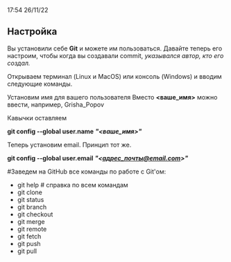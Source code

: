 17:54 26/11/22
## Настройка
Вы установили себе **Git** и можете им пользоваться. Давайте теперь его настроим, чтобы когда вы создавали commit, _указывался автор, кто его создал._

Открываем терминал (Linux и MacOS) или консоль (Windows) и вводим следующие команды.

Установим имя для вашего пользователя
Вместо **<ваше_имя>** можно ввести, например, Grisha_Popov

Кавычки оставляем

**git config --global user.name** _**"<ваше_имя>"**_

Теперь установим email. Принцип тот же.

**git config --global user.email** _**"<адрес_почты@email.com>"**_

#Заведем на GitHub все команды по работе с Git'ом:

- git help # справка по всем командам
- git clone
- git status
- git branch
- git checkout
- git merge
- git remote
- git fetch
- git push
- git pull